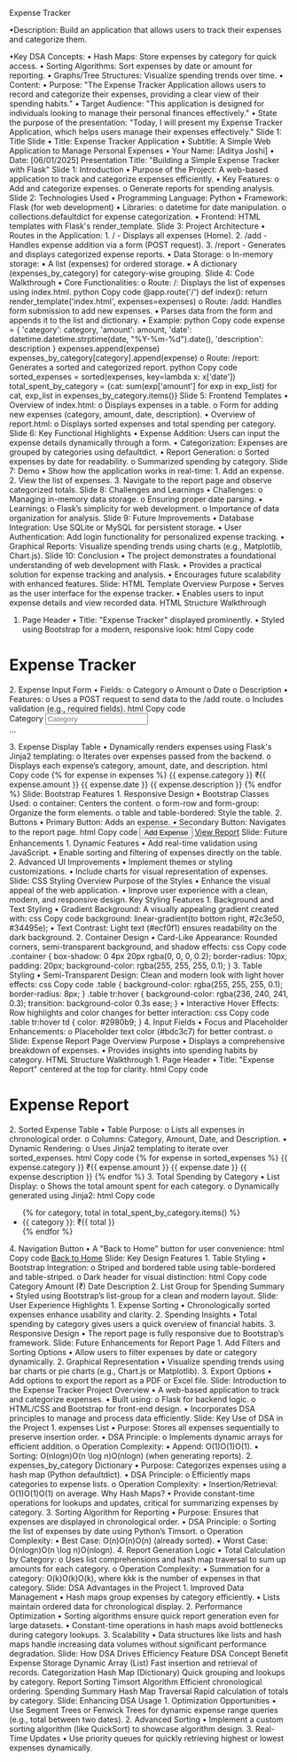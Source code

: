Expense Tracker

•Description: Build an application that allows users to track their expenses and categorize them.

•Key DSA Concepts:
•
Hash Maps: Store expenses by category for quick access.
•
Sorting Algorithms: Sort expenses by date or amount for reporting.
•
Graphs/Tree Structures: Visualize spending trends over time.
•
Content:
•
Purpose: "The Expense Tracker Application allows users to record and categorize their expenses, providing a clear view of their spending habits."
•
Target Audience: "This application is designed for individuals looking to manage their personal finances effectively."
•
State the purpose of the presentation: "Today, I will present my Expense Tracker Application, which helps users manage their expenses effectively."
Slide 1: Title Slide
•
Title: Expense Tracker Application
•
Subtitle: A Simple Web Application to Manage Personal Expenses
•
Your Name: [Aditya Joshi]
•
Date: [06/01/2025]
Presentation Title:
"Building a Simple Expense Tracker with Flask"
Slide 1: Introduction
•
Purpose of the Project: A web-based application to track and categorize expenses efficiently.
•
Key Features:
o
Add and categorize expenses.
o
Generate reports for spending analysis.
Slide 2: Technologies Used
•
Programming Language: Python
•
Framework: Flask (for web development)
•
Libraries:
o
datetime for date manipulation.
o
collections.defaultdict for expense categorization.
•
Frontend: HTML templates with Flask's render_template.
Slide 3: Project Architecture
•
Routes in the Application:
1.
/ - Displays all expenses (Home).
2.
/add - Handles expense addition via a form (POST request).
3.
/report - Generates and displays categorized expense reports.
•
Data Storage:
o
In-memory storage:
▪
A list (expenses) for ordered storage.
▪
A dictionary (expenses_by_category) for category-wise grouping.
Slide 4: Code Walkthrough
•
Core Functionalities:
o
Route: /: Displays the list of expenses using index.html.
python
Copy code
@app.route('/')
def index():
return render_template('index.html', expenses=expenses)
o
Route: /add: Handles form submission to add new expenses.
▪
Parses data from the form and appends it to the list and dictionary.
▪
Example:
python
Copy code
expense = {
'category': category,
'amount': amount,
'date': datetime.datetime.strptime(date, "%Y-%m-%d").date(),
'description': description
}
expenses.append(expense)
expenses_by_category[category].append(expense)
o
Route: /report: Generates a sorted and categorized report.
python
Copy code
sorted_expenses = sorted(expenses, key=lambda x: x['date'])
total_spent_by_category = {cat: sum(exp['amount'] for exp in exp_list)
for cat, exp_list in expenses_by_category.items()}
Slide 5: Frontend Templates
•
Overview of index.html:
o
Displays expenses in a table.
o
Form for adding new expenses (category, amount, date, description).
•
Overview of report.html:
o
Displays sorted expenses and total spending per category.
Slide 6: Key Functional Highlights
•
Expense Addition: Users can input the expense details dynamically through a form.
•
Categorization: Expenses are grouped by categories using defaultdict.
•
Report Generation:
o
Sorted expenses by date for readability.
o
Summarized spending by category.
Slide 7: Demo
•
Show how the application works in real-time:
1.
Add an expense.
2.
View the list of expenses.
3.
Navigate to the report page and observe categorized totals.
Slide 8: Challenges and Learnings
•
Challenges:
o
Managing in-memory data storage.
o
Ensuring proper date parsing.
•
Learnings:
o
Flask’s simplicity for web development.
o
Importance of data organization for analysis.
Slide 9: Future Improvements
•
Database Integration: Use SQLite or MySQL for persistent storage.
•
User Authentication: Add login functionality for personalized expense tracking.
•
Graphical Reports: Visualize spending trends using charts (e.g., Matplotlib, Chart.js).
Slide 10: Conclusion
•
The project demonstrates a foundational understanding of web development with Flask.
•
Provides a practical solution for expense tracking and analysis.
•
Encourages future scalability with enhanced features.
Slide: HTML Template Overview
Purpose
•
Serves as the user interface for the expense tracker.
•
Enables users to input expense details and view recorded data.
HTML Structure Walkthrough
1. Page Header
•
Title: "Expense Tracker" displayed prominently.
•
Styled using Bootstrap for a modern, responsive look:
html
Copy code
<h1 class="text-center">Expense Tracker</h1>
2. Expense Input Form
•
Fields:
o
Category
o
Amount
o
Date
o
Description
•
Features:
o
Uses a POST request to send data to the /add route.
o
Includes validation (e.g., required fields).
html
Copy code
<form action="/add" method="post" class="mb-4">
<div class="form-row">
<div class="form-group col-md-3">
<label for="category">Category</label>
<input type="text" class="form-control" name="category" placeholder="Category" required>
</div>
...
</div>
</form>
3. Expense Display Table
•
Dynamically renders expenses using Flask's Jinja2 templating:
o
Iterates over expenses passed from the backend.
o
Displays each expense’s category, amount, date, and description.
html
Copy code
<tbody>
{% for expense in expenses %}
<tr>
<td>{{ expense.category }}</td>
<td>₹{{ expense.amount }}</td>
<td>{{ expense.date }}</td>
<td>{{ expense.description }}</td>
</tr>
{% endfor %}
</tbody>
Slide: Bootstrap Features
1. Responsive Design
•
Bootstrap Classes Used:
o
container: Centers the content.
o
form-row and form-group: Organize the form elements.
o
table and table-bordered: Style the table.
2. Buttons
•
Primary Button: Adds an expense.
•
Secondary Button: Navigates to the report page.
html
Copy code
<button type="submit" class="btn btn-primary btn-block">Add Expense</button>
<a href="/report" class="btn btn-secondary btn-block mt-2">View Report</a>
Slide: Future Enhancements
1. Dynamic Features
•
Add real-time validation using JavaScript.
•
Enable sorting and filtering of expenses directly on the table.
2. Advanced UI Improvements
•
Implement themes or styling customizations.
•
Include charts for visual representation of expenses.
Slide: CSS Styling Overview
Purpose of the Styles
•
Enhance the visual appeal of the web application.
•
Improve user experience with a clean, modern, and responsive design.
Key Styling Features
1. Background and Text Styling
•
Gradient Background: A visually appealing gradient created with:
css
Copy code
background: linear-gradient(to bottom right, #2c3e50, #34495e);
•
Text Contrast: Light text (#ecf0f1) ensures readability on the dark background.
2. Container Design
•
Card-Like Appearance: Rounded corners, semi-transparent background, and shadow effects:
css
Copy code
.container {
box-shadow: 0 4px 20px rgba(0, 0, 0, 0.2);
border-radius: 10px;
padding: 20px;
background-color: rgba(255, 255, 255, 0.1);
}
3. Table Styling
•
Semi-Transparent Design: Clean and modern look with light hover effects:
css
Copy code
.table {
background-color: rgba(255, 255, 255, 0.1);
border-radius: 8px;
}
.table tr:hover {
background-color: rgba(236, 240, 241, 0.3);
transition: background-color 0.3s ease;
}
•
Interactive Hover Effects: Row highlights and color changes for better interaction:
css
Copy code
.table tr:hover td {
color: #2980b9;
}
4. Input Fields
•
Focus and Placeholder Enhancements:
o
Placeholder text color (#bdc3c7) for better contrast.
o
Slide: Expense Report Page Overview
Purpose
•
Displays a comprehensive breakdown of expenses.
•
Provides insights into spending habits by category.
HTML Structure Walkthrough
1. Page Header
•
Title: "Expense Report" centered at the top for clarity.
html
Copy code
<h1 class="text-center">Expense Report</h1>
2. Sorted Expense Table
•
Table Purpose:
o
Lists all expenses in chronological order.
o
Columns: Category, Amount, Date, and Description.
•
Dynamic Rendering:
o
Uses Jinja2 templating to iterate over sorted_expenses.
html
Copy code
<tbody>
{% for expense in sorted_expenses %}
<tr>
<td>{{ expense.category }}</td>
<td>₹{{ expense.amount }}</td>
<td>{{ expense.date }}</td>
<td>{{ expense.description }}</td>
</tr>
{% endfor %}
</tbody>
3. Total Spending by Category
•
List Display:
o
Shows the total amount spent for each category.
o
Dynamically generated using Jinja2:
html
Copy code
<ul class="list-group">
{% for category, total in total_spent_by_category.items() %}
<li class="list-group-item">{{ category }}: ₹{{ total }}</li>
{% endfor %}
</ul>
4. Navigation Button
•
A "Back to Home" button for user convenience:
html
Copy code
<a href="/" class="btn btn-secondary mt-4">Back to Home</a>
Slide: Key Design Features
1. Table Styling
•
Bootstrap Integration:
o
Striped and bordered table using table-bordered and table-striped.
o
Dark header for visual distinction:
html
Copy code
<thead class="thead-dark">
<tr>
<th>Category</th>
<th>Amount (₹)</th>
<th>Date</th>
<th>Description</th>
</tr>
</thead>
2. List Group for Spending Summary
•
Styled using Bootstrap’s list-group for a clean and modern layout.
Slide: User Experience Highlights
1. Expense Sorting
•
Chronologically sorted expenses enhance usability and clarity.
2. Spending Insights
•
Total spending by category gives users a quick overview of financial habits.
3. Responsive Design
•
The report page is fully responsive due to Bootstrap’s framework.
Slide: Future Enhancements for Report Page
1. Add Filters and Sorting Options
•
Allow users to filter expenses by date or category dynamically.
2. Graphical Representation
•
Visualize spending trends using bar charts or pie charts (e.g., Chart.js or Matplotlib).
3. Export Options
•
Add options to export the report as a PDF or Excel file.
Slide: Introduction to the Expense Tracker Project
Overview
•
A web-based application to track and categorize expenses.
•
Built using:
o
Flask for backend logic.
o
HTML/CSS and Bootstrap for front-end design.
•
Incorporates DSA principles to manage and process data efficiently.
Slide: Key Use of DSA in the Project
1. expenses List
•
Purpose: Stores all expenses sequentially to preserve insertion order.
•
DSA Principle:
o
Implements dynamic arrays for efficient addition.
o
Operation Complexity:
▪
Append: O(1)O(1)O(1).
▪
Sorting: O(nlog⁡n)O(n \log n)O(nlogn) (when generating reports).
2. expenses_by_category Dictionary
•
Purpose: Categorizes expenses using a hash map (Python defaultdict).
•
DSA Principle:
o
Efficiently maps categories to expense lists.
o
Operation Complexity:
▪
Insertion/Retrieval: O(1)O(1)O(1) on average.
Why Hash Maps?
•
Provide constant-time operations for lookups and updates, critical for summarizing expenses by category.
3. Sorting Algorithm for Reporting
•
Purpose: Ensures that expenses are displayed in chronological order.
•
DSA Principle:
o
Sorting the list of expenses by date using Python’s Timsort.
o
Operation Complexity:
▪
Best Case: O(n)O(n)O(n) (already sorted).
▪
Worst Case: O(nlog⁡n)O(n \log n)O(nlogn).
4. Report Generation Logic
•
Total Calculation by Category:
o
Uses list comprehensions and hash map traversal to sum up amounts for each category.
o
Operation Complexity:
▪
Summation for a category: O(k)O(k)O(k), where kkk is the number of expenses in that category.
Slide: DSA Advantages in the Project
1. Improved Data Management
•
Hash maps group expenses by category efficiently.
•
Lists maintain ordered data for chronological display.
2. Performance Optimization
•
Sorting algorithms ensure quick report generation even for large datasets.
•
Constant-time operations in hash maps avoid bottlenecks during category lookups.
3. Scalability
•
Data structures like lists and hash maps handle increasing data volumes without significant performance degradation.
Slide: How DSA Drives Efficiency
Feature
DSA Concept
Benefit
Expense Storage
Dynamic Array (List)
Fast insertion and retrieval of records.
Categorization
Hash Map (Dictionary)
Quick grouping and lookups by category.
Report Sorting
Timsort Algorithm
Efficient chronological ordering.
Spending Summary
Hash Map Traversal
Rapid calculation of totals by category.
Slide: Enhancing DSA Usage
1. Optimization Opportunities
•
Use Segment Trees or Fenwick Trees for dynamic expense range queries (e.g., total between two dates).
2. Advanced Sorting
•
Implement a custom sorting algorithm (like QuickSort) to showcase algorithm design.
3. Real-Time Updates
•
Use priority queues for quickly retrieving highest or lowest expenses dynamically.
